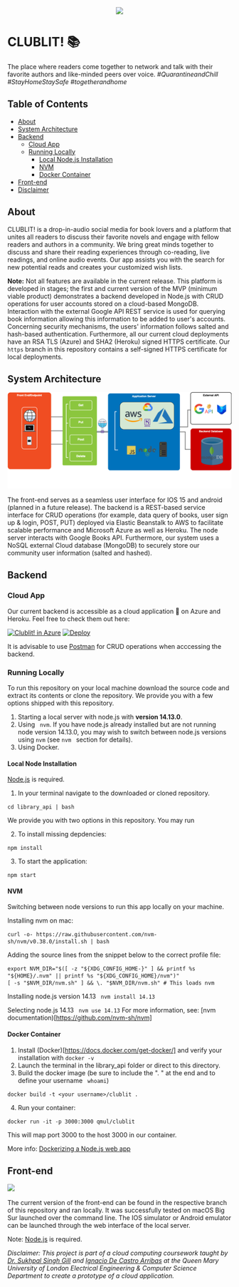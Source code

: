 <p align="center">
  <img src="https://github.com/nahidtopalovic/library_api/blob/main/media/logo/banner.png" />
</p>

# CLUBLIT! :books:


The place where readers come together to network and talk with their favorite authors and like-minded peers over voice. 
_#QuarantineandChill #StayHomeStaySafe #togetherandhome_

## Table of Contents
- [About](#about)
- [System Architecture](system-architecture)
- [Backend](#backend)
  - [Cloud App](#cloud-app)
  - [Running Locally](#running-locally)
    - [Local Node.js Installation](#local-node-installation)
    - [NVM](#nvm)
    - [Docker Container](#docker-container)
 - [Front-end](#front-end)
 - [Disclaimer](#disclaimer)


## About 

CLUBLIT! is a drop-in-audio social media for book lovers and a platform that unites all readers to discuss their favorite novels and engage with fellow readers and authors in a community.
We bring great minds together to discuss and share their reading experiences through co-reading, live readings, and online audio events. 
Our app assists you with the search for new potential reads and creates your customized wish lists. 

__Note:__ Not all features are available in the current release. This platform is developed in stages; the first and current version of the MVP (minimum viable product) demonstrates a backend developed in Node.js with CRUD operations for user accounts stored on a cloud-based MongoDB. Interaction with the external Google API REST service is used for querying book information allowing this information to be added to user's accounts. Concerning security mechanisms, the users' information follows salted and hash-based authentication. Furthermore, all our current cloud deployments have an RSA TLS (Azure) and SHA2 (Heroku) signed HTTPS certificate. Our ``https`` branch in this repository contains a self-signed HTTPS certificate for local deployments. 

## System Architecture
<p align="center">
  <img src="https://github.com/nahidtopalovic/library_api/blob/main/media/architecture/cloud-clublit.png" />
</p>

The front-end serves as a seamless user interface for IOS 15 and android (planned in a future release).
The backend is a REST-based service interface for CRUD operations (for example, data query of books, user sign up & login, POST, PUT) deployed via Elastic Beanstalk to AWS to facilitate scalable performance and Microsoft Azure as well as Heroku. The node server interacts with Google Books API. Furthermore, our system uses a NoSQL external Cloud database (MongoDB) to securely store our community user information (salted and hashed). 

## Backend
### Cloud App
Our current backend is accessible as a cloud application :rocket: on Azure and Heroku. Feel free to check them out here:


[![Clublit! in Azure](https://azurecomcdn.azureedge.net/mediahandler/acomblog/media/Default/blog/deploybutton.png)](https://clublit.azurewebsites.net/)
      [![Deploy](https://www.herokucdn.com/deploy/button.svg)](https://clublit.herokuapp.com/)


It is advisable to use [Postman](https://www.postman.com/) for CRUD operations when acccessing the backend.

### Running Locally
To run this repository on your local machine download the source code and extract its contents or clone the repository.
We provide you with a few options shipped with this repository. 
1. Starting a local server with node.js with **version 14.13.0**.  
2. Using ``` nvm```.
If you have node.js already installed but are not running node version 14.13.0, you may wish to switch between node.js versions using `` nvm `` (see ``nvm `` section for details).  
3. Using Docker.

#### Local Node Installation
[Node.js](https://nodejs.org/en/) is required. 

1. In your terminal navigate to the downloaded or cloned repository. 
```
cd library_api | bash
```

We provide you with two options in this repository. You may run 

2. To install missing depdencies: 
```
npm install
```

3. To start the application:
```
npm start
```


#### NVM 
Switching between node versions to run this app locally on your machine. 

Installing nvm on mac:
```
curl -o- https://raw.githubusercontent.com/nvm-sh/nvm/v0.38.0/install.sh | bash
```
Adding the source lines from the snippet below to the correct profile file:

```
export NVM_DIR="$([ -z "${XDG_CONFIG_HOME-}" ] && printf %s "${HOME}/.nvm" || printf %s "${XDG_CONFIG_HOME}/nvm")"
[ -s "$NVM_DIR/nvm.sh" ] && \. "$NVM_DIR/nvm.sh" # This loads nvm
```
Installing node.js version 14.13
``` nvm install 14.13```

Selecting node.js 14.13
``` nvm use 14.13```
For more information, see: [nvm documentation)[https://github.com/nvm-sh/nvm]

#### Docker Container
1. Install (Docker)[https://docs.docker.com/get-docker/] and verify your installation with ``` docker -v ```
2. Launch the terminal in the library_api folder or direct to this directory.
3. Build the docker image (be sure to include the ". " at the end and to define your username ``` whoami```)
```
docker build -t <your username>/clublit . 
```

4. Run your container:
```
docker run -it -p 3000:3000 qmul/clublit 
```

This will map port 3000 to the host 3000 in our container. 


More info: [Dockerizing a Node.js web app](https://nodejs.org/en/docs/guides/nodejs-docker-webapp/) 



## Front-end
<p align="left">
  <img src="https://github.com/nahidtopalovic/library_api/blob/main/media/IOS/front-end.png" height="450" />
</p>

The current version of the front-end can be found in the respective branch of this repository and ran locally. It was successfully tested on macOS Big Sur launched over the command line. The IOS simulator or Android emulator can be launched through the web interface of the local server. 

Note: [Node.js](https://nodejs.org/en/) is required.


_Disclaimer: This project is part of a cloud computing coursework taught by [Dr. Sukhpal Singh Gill](https://github.com/iamssgill) and [Ignacio De Castro Arribas](https://www.linkedin.com/in/ignacio-de-castro-arribas-44a48117) at the Queen Mary University of London Electrical Engineering & Computer Science Department to create a prototype of a cloud application._
